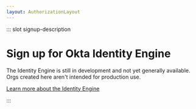 ```yaml
---
layout: AuthorizationLayout
---
```


::: slot signup-description
 # Sign up for Okta Identity Engine

The Identity Engine is still in development and not yet generally available. Orgs created here aren't intended for production use.

<a href="https://help.okta.com/en/oie/okta_help_CSH.htm#ext-get-started-oie" target="_blank">Learn more about the Identity Engine</a>

:::

<SignUpOiePreview />

